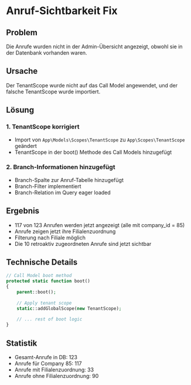# Anruf-Sichtbarkeit Fix

## Problem
Die Anrufe wurden nicht in der Admin-Übersicht angezeigt, obwohl sie in der Datenbank vorhanden waren.

## Ursache
Der TenantScope wurde nicht auf das Call Model angewendet, und der falsche TenantScope wurde importiert.

## Lösung

### 1. TenantScope korrigiert
- Import von `App\Models\Scopes\TenantScope` zu `App\Scopes\TenantScope` geändert
- TenantScope in der boot() Methode des Call Models hinzugefügt

### 2. Branch-Informationen hinzugefügt
- Branch-Spalte zur Anruf-Tabelle hinzugefügt
- Branch-Filter implementiert
- Branch-Relation im Query eager loaded

## Ergebnis
- 117 von 123 Anrufen werden jetzt angezeigt (alle mit company_id = 85)
- Anrufe zeigen jetzt ihre Filialenzuordnung
- Filterung nach Filiale möglich
- Die 10 retroaktiv zugeordneten Anrufe sind jetzt sichtbar

## Technische Details
```php
// Call Model boot method
protected static function boot()
{
    parent::boot();
    
    // Apply tenant scope
    static::addGlobalScope(new TenantScope);
    
    // ... rest of boot logic
}
```

## Statistik
- Gesamt-Anrufe in DB: 123
- Anrufe für Company 85: 117
- Anrufe mit Filialenzuordnung: 33
- Anrufe ohne Filialenzuordnung: 90